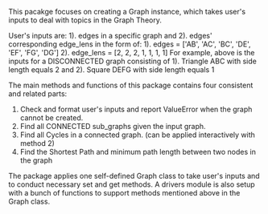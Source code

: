 This pacakge focuses on creating a Graph instance, which takes user's inputs to deal with topics in the Graph Theory.

User's inputs are: 1). edges in a specific graph and 2). edges' corresponding edge_lens in the form of:
  1). edges = ['AB', 'AC', 'BC', 'DE', 'EF', 'FG', 'DG']
  2). edge_lens = [2, 2, 2, 1, 1, 1, 1]
For example, above is the inputs for a DISCONNECTED graph consisting of 
  1). Triangle ABC with side length equals 2 and 
  2). Square DEFG with side length equals 1

The main methods and functions of this package contains four consistent and related parts: 
  1) Check and format user's inputs and report ValueError when the graph cannot be created.
  2) Find all CONNECTED sub_graphs given the input graph.
  3) Find all Cycles in a connected graph. (can be applied interactively with method 2)
  4) Find the Shortest Path and minimum path length between two nodes in the graph

The package applies one self-defined Graph class to take user's inputs and to conduct necessary set and get methods.
A drivers module is also setup with a bunch of functions to support methods mentioned above in the Graph class.
